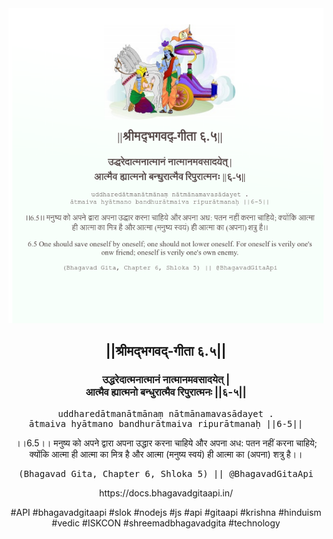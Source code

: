 <img src="../../asset/BG_6_5.png"/>
<center><h2>||श्रीमद्‍भगवद्‍-गीता ६.५||</h2>
<h3>उद्धरेदात्मनात्मानं नात्मानमवसादयेत् |<br/>आत्मैव ह्यात्मनो बन्धुरात्मैव रिपुरात्मनः ||६-५||</h3>
<pre>uddharedātmanātmānaṃ nātmānamavasādayet .<br/>ātmaiva hyātmano bandhurātmaiva ripurātmanaḥ ||6-5||</pre>
<p>।।6.5।। मनुष्य को अपने द्वारा अपना उद्धार करना चाहिये और अपना अध: पतन नहीं करना चाहिये; क्योंकि आत्मा ही आत्मा का मित्र है और आत्मा (मनुष्य स्वयं) ही आत्मा का (अपना) शत्रु है।।</p>
<pre>(Bhagavad Gita, Chapter 6, Shloka 5) || @BhagavadGitaApi</pre><p>https://docs.bhagavadgitaapi.in/</p><p>#API #bhagavadgitaapi #slok #nodejs #js #api #gitaapi #krishna #hinduism #vedic #ISKCON #shreemadbhagavadgita #technology</p></center>